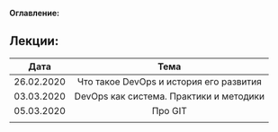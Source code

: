 **Оглавление:**

## Лекции:

| Дата       | Тема                |  
| ------------- |:------------------:| 
| 26.02.2020    | Что такое DevOps и история его развития  |
| 03.03.2020    | DevOps как система. Практики и методики  |
| 05.03.2020    | Про  GIT   |
|||